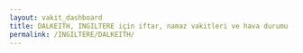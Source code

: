 ```yaml
---
layout: vakit_dashboard
title: DALKEITH, INGILTERE için iftar, namaz vakitleri ve hava durumu - ilçe/eyalet seç
permalink: /INGILTERE/DALKEITH/
---
```


<script type="text/javascript">
  var GLOBAL_COUNTRY = 'INGILTERE';
  var GLOBAL_CITY = 'DALKEITH';
  var GLOBAL_STATE = '';
  var lat = 72;
  var lon = 21;
</script>
